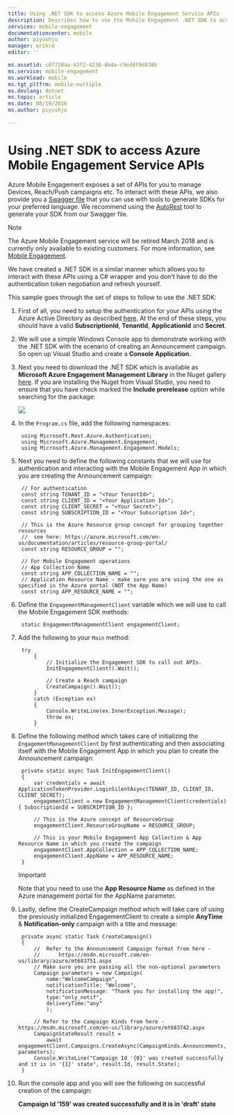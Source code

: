 ```yaml
---
title: Using .NET SDK to access Azure Mobile Engagement Service APIs
description: Describes how to use the Mobile Engagement .NET SDK to access Azure Mobile Engagement Service APIs
services: mobile-engagement
documentationcenter: mobile
author: piyushjo
manager: erikre
editor: ''

ms.assetid: c07728aa-43f2-4238-8b4a-c9eddf9d838b
ms.service: mobile-engagement
ms.workload: mobile
ms.tgt_pltfrm: mobile-multiple
ms.devlang: dotnet
ms.topic: article
ms.date: 08/19/2016
ms.author: piyushjo

---
```

# Using .NET SDK to access Azure Mobile Engagement Service APIs
Azure Mobile Engagement exposes a set of APIs for you to manage Devices, Reach/Push campaigns etc. To interact with these APIs, we also provide you a [Swagger file](https://github.com/Azure/azure-rest-api-specs/blob/master/arm-mobileengagement/2014-12-01/swagger/mobile-engagement.json) that you can use with tools to generate SDKs for your preferred language. We recommend using the [AutoRest](https://github.com/Azure/AutoRest) tool to generate your SDK from our Swagger file.

> [!NOTE]
> The Azure Mobile Engagement service will be retired March 2018 and is currently only available to existing customers. For more information, see [Mobile Engagement](https://azure.microsoft.com/services/mobile-engagement/).

We have created a .NET SDK in a similar manner which allows you to interact with these APIs using a C# wrapper and you don't have to do the authentication token negotiation and refresh yourself.  

This sample goes through the set of steps to follow to use the .NET SDK:

1. First of all, you need to setup the authentication for your APIs using the Azure Active Directory as described [here](mobile-engagement-api-authentication.md#authentication). At the end of these steps, you should have a valid **SubscriptionId**, **TenantId**, **ApplicationId** and **Secret**. 
2. We will use a simple Windows Console app to demonstrate working with the .NET SDK with the scenario of creating an Announcement campaign. So open up Visual Studio and create a **Console Application**.   
3. Next you need to download the .NET SDK which is available as **Microsoft Azure Engagement Management Library** in the Nuget gallery [here](https://www.nuget.org/packages/Microsoft.Azure.Management.Engagement/).
   If you are installing the Nuget from Visual Studio, you need to ensure that you have check marked the **Include prerelease** option while searching for the package:
   
    ![][1]
4. In the `Program.cs` file, add the following namespaces:
   
        using Microsoft.Rest.Azure.Authentication;
        using Microsoft.Azure.Management.Engagement;
        using Microsoft.Azure.Management.Engagement.Models;
5. Next you need to define the following constants that we will use for authentication and interacting with the Mobile Engagement App in which you are creating the Announcement campaign:
   
        // For authentication
        const string TENANT_ID = "<Your TenantId>";
        const string CLIENT_ID = "<Your Application Id>";
        const string CLIENT_SECRET = "<Your Secret>";
        const string SUBSCRIPTION_ID = "<Your Subscription Id>";
   
        // This is the Azure Resource group concept for grouping together resources 
        //  see here: https://azure.microsoft.com/en-us/documentation/articles/resource-group-portal/
        const string RESOURCE_GROUP = "";
   
        // For Mobile Engagement operations
        // App Collection Name 
        const string APP_COLLECTION_NAME = "";
        // Application Resource Name - make sure you are using the one as specified in the Azure portal (NOT the App Name)
        const string APP_RESOURCE_NAME = "";
6. Define the `EngagementManagementClient` variable which we will use to call the Mobile Engagement SDK methods:
   
        static EngagementManagementClient engagementClient; 
7. Add the following to your `Main` method:
   
        try
            {
                // Initialize the Engagement SDK to call out APIs. 
                InitEngagementClient().Wait();
   
                // Create a Reach campaign
                CreateCampaign().Wait();
            }
            catch (Exception ex)
            {
                Console.WriteLine(ex.InnerException.Message);
                throw ex;
            }
8. Define the following method which takes care of initializing the `EngagementManagementClient` by first authenticating and then associating itself with the Mobile Engagement App in which you plan to create the Announcement campaign:
   
        private static async Task InitEngagementClient()
        {
            var credentials = await ApplicationTokenProvider.LoginSilentAsync(TENANT_ID, CLIENT_ID, CLIENT_SECRET);
            engagementClient = new EngagementManagementClient(credentials) { SubscriptionId = SUBSCRIPTION_ID };
   
            // This is the Azure concept of ResourceGroup
            engagementClient.ResourceGroupName = RESOURCE_GROUP;
   
            // This is your Mobile Engagement App Collection & App Resource Name in which you create the campaign
            engagementClient.AppCollection = APP_COLLECTION_NAME;
            engagementClient.AppName = APP_RESOURCE_NAME;
        }
   
   > [!IMPORTANT]
   > Note that you need to use the **App Resource Name** as defined in the Azure management portal for the AppName parameter. 
   > 
   > 
9. Lastly, define the CreateCampaign method which will take care of using the previously initialized EngagementClient to create a simple **AnyTime** & **Notification-only** campaign with a title and message: 
   
        private async static Task CreateCampaign()
        {
            //  Refer to the Announcement Campaign format from here - 
            //      https://msdn.microsoft.com/en-us/library/azure/mt683751.aspx
            // Make sure you are passing all the non-optional parameters
            Campaign parameters = new Campaign(
                name:"WelcomeCampaign",
                notificationTitle: "Welcome", 
                notificationMessage: "Thank you for installing the app!",
                type:"only_notif",
                deliveryTime:"any"
                );
   
            // Refer to the Campaign Kinds from here - https://msdn.microsoft.com/en-us/library/azure/mt683742.aspx
            CampaignStateResult result = 
                await engagementClient.Campaigns.CreateAsync(CampaignKinds.Announcements, parameters);
            Console.WriteLine("Campaign Id '{0}' was created successfully and it is in '{1}' state", result.Id, result.State);
        }
10. Run the console app and you will see the following on successful creation of the campaign:
    
    **Campaign Id '159' was created successfully and it is in 'draft' state**

<!-- Images. -->

[1]: ./media/mobile-engagement-dotnet-sdk-service-api/include-prerelease.png
